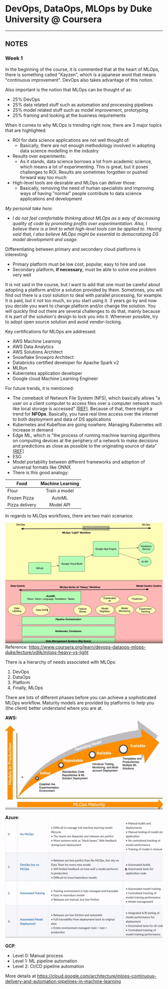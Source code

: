 # DevOps, DataOps, MLOps by Duke University @ Coursera

---

## NOTES

### Week 1

In the beginning of the course, it is commented that at the heart of MLOps, there is something called "Kayzen", which is a japanese word that means "continuous improvement". DevOps also takes advantage of this notion. 

Also important is the notion that MLOps can be thought of as:
- 25% DevOps
- 25% data related stuff such as automation and processing pipelines
- 25% model related stuff such as model improvement, prototyping
- 25% framing and looking at the business requirements 

When it comes to why MLOps is trending right now, there are 3 major topics that are highlighted:
- ROI for data science applications are not well thought of:
    - Basically, there are not enough methodology involved in adopting data science modelling in the industry
- Results over experiments:
    - As it stands, data science borrows a lot from academic science, which means a lot of experimenting. This is great, but it poses challenges to ROI. Results are sometimes forgotten or pushed forward way too much
- High-level tools are desirable and MLOps can deliver those:
    - Basically, removing the need of human specialists and improving ways of having "normal" people contribute to data science applications and development

*My personal take here:*
- *I do not feel comfortable thinking about MLOps as a way of decreasing quality of code by promoting profits over experimentation. Also, I believe there is a limit to what high-level tools can be applied to. Having said that, I also believe MLOps might be essential to democratizing DS model development and usage.*

Differentiating between primary and secondary cloud platforms is interesting:
- Primary platform must be low cost, popular, easy to hire and use
- Secondary platform, **if necessary**, must be able to solve one problem very well

It is not said in the course, but I want to add that one must be careful about adopting a platform and/or a solution provided by them. Sometimes, you will find out there is a cool solution to deal with parallel processing, for example. It is paid, but it not too much, so you start using it. 3 years go by and now you decide you want to change platform and/or change the solution. You will quickly find out there are several challenges to do that, mainly because it is part of the solution's design to lock you into it. Whenever possible, try to adopt open source solution and avoid vendor-locking. 

Key certifications for MLOps are addressed:
- AWS Machine Learning
- AWS Data Analytics
- AWS Solutions Architect
- Snowflake Snowpro Architect
- Databricks certified developer for Apache Spark v2
- MLRun
- Kubernetes application developer
- Google cloud Machine Learning Engineer

For future trends, it is mentioned:
- The comeback of Network File System (NFS), which basically allows "a user on a client computer to access files over a computer network much like local storage is accessed" [[REF]](https://en.wikipedia.org/wiki/Network_File_System). Because of that, there might a trend for **NFOps**. Basically, you have real time access over the internet to both deployment and data of DS applications
- Kubernetes and Kubeflow are going nowhere. Managing Kubernetes will increase in demand
- Edge ML, which is "the process of running machine learning algorithms on computing devices at the periphery of a network to make decisions and predictions as close as possible to the originating source of data" [[REF]](https://docs.edgeimpulse.com/docs/concepts/what-is-edge-machine-learning)
- ESG 
- Model portability between different frameworks and adoption of universal formats like ONNX 
- There is this good analogy:

| Food           | Machine Learning |
|----------------|:----------------:|
|      Flour     |   Train a model  |
|  Frozen Pizza  |      AutoML      |
| Pizza delivery |     Model API    |

In regards to MLOps workflows, there are two main scenarios:

![Workflows](figures/mlops_workflows.png)
Reference: https://www.coursera.org/learn/devops-dataops-mlops-duke/lecture/vdlik/mlops-heavy-vs-light

There is a hierarchy of needs associated with MLOps:
1. DevOps
2. DataOps
3. Platform
4. Finally, MLOps

There are lots of different phases before you can achieve a sophisticated MLOps workflow. Maturity models are provided by platforms to help you (the client) better understand where you are at. 

**AWS:**
![AWS MM](figures/aws_maturity_model.png)

**Azure**:
![Azure MM](figures/azure_maturity_model.png)

**GCP**:
- Level 0: Manual process
- Level 1: ML pipeline automation
- Level 2: CI/CD pipeline automation

More details at https://cloud.google.com/architecture/mlops-continuous-delivery-and-automation-pipelines-in-machine-learning



